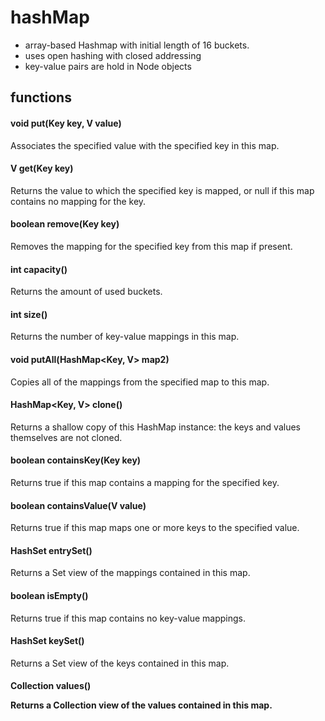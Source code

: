 # hashMap
* array-based Hashmap with initial length of 16 buckets.
* uses open hashing with closed addressing
* key-value pairs are hold in Node objects

## functions
#### void put(Key key, V value)
Associates the specified value with the specified key in this map.
#### V get(Key key)
Returns the value to which the specified key is mapped, or null if this map contains no mapping for the key.
#### boolean remove(Key key)
Removes the mapping for the specified key from this map if present.
#### int capacity()
Returns the amount of used buckets.
#### int size()
Returns the number of key-value mappings in this map.
#### void putAll(HashMap<Key, V> map2)
Copies all of the mappings from the specified map to this map.
#### HashMap<Key, V> clone()
Returns a shallow copy of this HashMap instance: the keys and values themselves are not cloned.
#### boolean containsKey(Key key)
Returns true if this map contains a mapping for the specified key.
#### boolean containsValue(V value)
Returns true if this map maps one or more keys to the specified value.
#### HashSet<Node> entrySet()
Returns a Set view of the mappings contained in this map.
#### boolean isEmpty()
Returns true if this map contains no key-value mappings.
#### HashSet<Key> keySet()
Returns a Set view of the keys contained in this map.
#### Collection<Object> values()
Returns a Collection view of the values contained in this map.